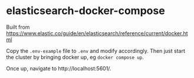 # elasticsearch-docker-compose

Built from https://www.elastic.co/guide/en/elasticsearch/reference/current/docker.html

Copy the `.env-example` file to `.env` and modify accordingly. Then just start the cluster by bringing docker up, eg `docker compose up`.

Once up, navigate to http://localhost:5601/.
